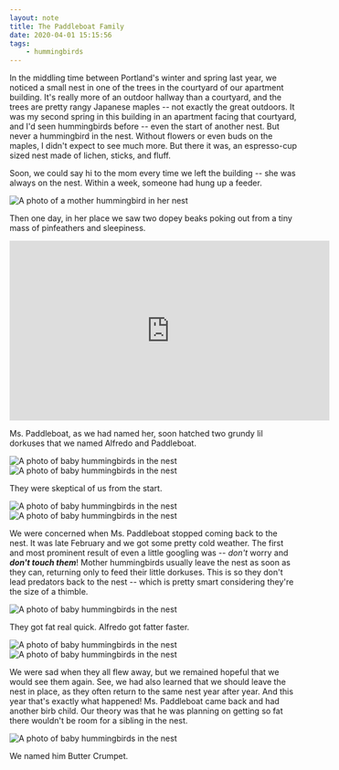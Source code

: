 ```yaml
---
layout: note
title: The Paddleboat Family
date: 2020-04-01 15:15:56
tags:
    - hummingbirds
---
```


In the middling time between Portland's winter and spring last year, we noticed a small nest in one of the trees in the courtyard of our apartment building. It's really more of an outdoor hallway than a courtyard, and the trees are pretty rangy  Japanese maples -- not exactly the great outdoors. It was my second spring in this building in an apartment facing that courtyard, and I'd seen hummingbirds before -- even the start of another nest. But never a hummingbird in the nest. Without flowers or even buds on the maples, I didn't expect to see much more. But there it was, an espresso-cup sized nest made of lichen, sticks, and fluff. 

Soon, we could say hi to the mom every time we left the building -- she was always on the nest. Within a week, someone had hung up a feeder.

![A photo of a mother hummingbird in her nest](/assets/hummingbirds/ms-paddleboat.jpg) 

Then one day, in her place we saw two dopey beaks poking out from a tiny mass of pinfeathers and sleepiness.

<iframe width="560" height="315" src="https://www.youtube.com/embed/J1aty-YjqDM" frameborder="0" allow="accelerometer; autoplay; encrypted-media; gyroscope; picture-in-picture" allowfullscreen></iframe>

<br>

Ms. Paddleboat, as we had named her, soon hatched two grundy lil dorkuses that we named Alfredo and Paddleboat.

![A photo of baby hummingbirds in the nest](/assets/hummingbirds/paddleboat01.jpg) 
![A photo of baby hummingbirds in the nest](/assets/hummingbirds/paddleboat02.jpg) 

They were skeptical of us from the start.

![A photo of baby hummingbirds in the nest](/assets/hummingbirds/paddleboat03.jpg) 
![A photo of baby hummingbirds in the nest](/assets/hummingbirds/paddleboat04.jpg)

We were concerned when Ms. Paddleboat stopped coming back to the nest. It was late February and we got some pretty cold weather. The first and most prominent result of even a little googling was -- _don't_ worry and ***don't touch them***! Mother hummingbirds usually leave the nest as soon as they can, returning only to feed their little dorkuses. This is so they don't lead predators back to the nest -- which is pretty smart considering they're the size of a thimble.


![A photo of baby hummingbirds in the nest](/assets/hummingbirds/paddleboat05.jpg) 

They got fat real quick. Alfredo got fatter faster.

![A photo of baby hummingbirds in the nest](/assets/hummingbirds/paddleboat06.jpg) 
![A photo of baby hummingbirds in the nest](/assets/hummingbirds/paddleboat07.jpg) 

We were sad when they all flew away, but we remained hopeful that we would see them again. See, we had also learned that we should leave the nest in place, as they often return to the same nest year after year. And this year that's exactly what happened! Ms. Paddleboat came back and had another birb child. Our theory was that he was planning on getting so fat there wouldn't be room for a sibling in the nest.

![A photo of baby hummingbirds in the nest](/assets/hummingbirds/paddleboat08.jpg) 

We named him Butter Crumpet.
